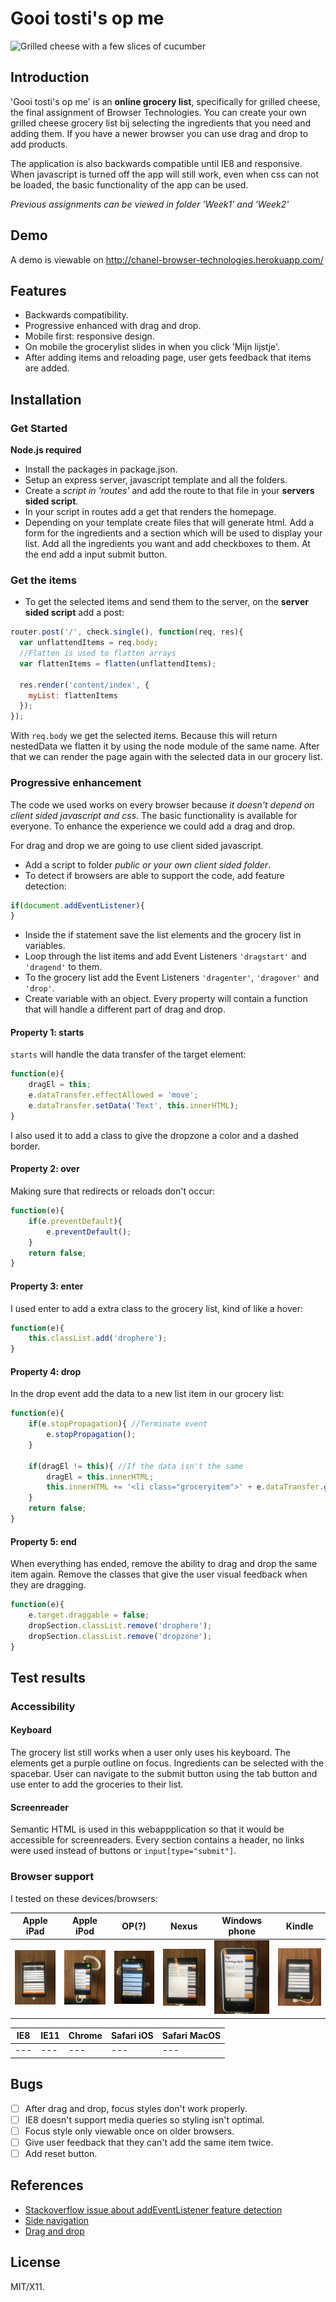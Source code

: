 # Gooi tosti's op me
![Grilled cheese with a few slices of cucumber](https://www.leukerecepten.nl/wp-content/uploads/2012/07/Tosti_met_geitenkaas.jpg)

## Introduction
'Gooi tosti's op me' is an **online grocery list**, specifically for grilled cheese, the final assignment of Browser Technologies. You can create your own grilled cheese grocery list bij selecting the ingredients that you need and adding them. If you have a newer browser you can use drag and drop to add products.

The application is also backwards compatible until IE8 and responsive. When javascript is turned off the app will still work, even when css can not be loaded, the basic functionality of the app can be used.

*Previous assignments can be viewed in folder 'Week1' and 'Week2'*

## Demo
A demo is viewable on http://chanel-browser-technologies.herokuapp.com/

## Features
- Backwards compatibility.
- Progressive enhanced with drag and drop.
- Mobile first: responsive design.
- On mobile the grocerylist slides in when you click 'Mijn lijstje'.
- After adding items and reloading page, user gets feedback that items are added.

## Installation
### Get Started
**Node.js required**
- Install the packages in package.json.
- Setup an express server, javascript template and all the folders.
- Create a *script in 'routes'* and add the route to that file in your **servers sided script**.
- In your script in routes add a get that renders the homepage.
- Depending on your template create files that will generate html. Add a form for the ingredients and a section which will be used to display your list. Add all the ingredients you want and add checkboxes to them. At the end add a input submit button.

### Get the items
- To get the selected items and send them to the server, on the **server sided script** add a post:

```javascript
router.post('/', check.single(), function(req, res){
  var unflattendItems = req.body;
  //Flatten is used to flatten arrays
  var flattenItems = flatten(unflattendItems);

  res.render('content/index', {
    myList: flattenItems
  });
});
```
With `req.body` we get the selected items. Because this will return nestedData we flatten it by using the node module of the same name. After that we can render the page again with the selected data in our grocery list.

### Progressive enhancement
The code we used works on every browser because *it doesn't depend on client sided javascript and css*. The basic functionality is available for everyone. To enhance the experience we could add a drag and drop.

For drag and drop we are going to use client sided javascript.
- Add a script to folder *public or your own client sided folder*.
- To detect if browsers are able to support the code, add feature detection:

```javascript
if(document.addEventListener){
}
```
- Inside the if statement save the list elements and the grocery list in variables.
- Loop through the list items and add Event Listeners `'dragstart'` and `'dragend'` to them.
- To the grocery list add the Event Listeners `'dragenter'`, `'dragover'` and `'drop'`.
- Create variable with an object. Every property will contain a function that will handle a different part of drag and drop.

#### Property 1: starts
`starts` will handle the data transfer of the target element:
```javascript
function(e){
    dragEl = this;
    e.dataTransfer.effectAllowed = 'move';
    e.dataTransfer.setData('Text', this.innerHTML);
}
```
I also used it to add a class to give the dropzone a color and a dashed border.
#### Property 2: over
Making sure that redirects or reloads don't occur:
```javascript
function(e){
    if(e.preventDefault){
        e.preventDefault();
    }
    return false;
}
```
#### Property 3: enter
I used enter to add a extra class to the grocery list, kind of like a hover:
```javascript
function(e){
    this.classList.add('drophere');
}
```
#### Property 4: drop
In the drop event add the data to a new list item in our grocery list:
```javascript
function(e){
    if(e.stopPropagation){ //Terminate event
        e.stopPropagation();
    }

    if(dragEl != this){ //If the data isn't the same
        dragEl = this.innerHTML;
        this.innerHTML += '<li class="groceryitem">' + e.dataTransfer.getData('Text') + '</li>';//get data and place it into a list item.
    }
    return false;
}
```
#### Property 5: end
When everything has ended, remove the ability to drag and drop the same item again. Remove the classes that give the user visual feedback when they are dragging.
```javascript
function(e){
    e.target.draggable = false;
    dropSection.classList.remove('drophere');
    dropSection.classList.remove('dropzone');
}
```

## Test results
### Accessibility
#### Keyboard
The grocery list still works when a user only uses his keyboard. The elements get a purple outline on focus. Ingredients can be selected with the spacebar. User can navigate to the submit button using the tab button and use enter to add the groceries to their list.

#### Screenreader
Semantic HTML is used in this webappplication so that it would be accessible for screenreaders. Every section contains a header, no links were used instead of buttons or `input[type="submit"]`.

### Browser support
I tested on these devices/browsers:

Apple iPad | Apple iPod | OP(?) | Nexus | Windows phone | Kindle
--- | --- | --- | --- | --- | --- |
![](images/ipad.jpg) | ![](images/ipod.jpg) | ![](images/op.jpg) | ![](images/nexus.jpg) | ![](images/windows.jpg) | ![](images/kindle.jpg)

IE8 | IE11 | Chrome | Safari iOS | Safari MacOS
--- | --- | --- | --- | ---
--- | --- | --- | --- | ---

## Bugs
- [ ] After drag and drop, focus styles don't work properly.
- [ ] IE8 doesn't support media queries so styling isn't optimal.
- [ ] Focus style only viewable once on older browsers.
- [ ] Give user feedback that they can't add the same item twice.
- [ ] Add reset button.

## References
- [Stackoverflow issue about addEventListener feature detection](http://stackoverflow.com/questions/39272718/how-do-i-detect-document-addeventlistener-support-in-javascript)
- [Side navigation](https://www.w3schools.com/howto/howto_js_sidenav.asp)
- [Drag and drop](https://www.html5rocks.com/en/tutorials/dnd/basics/)

## License
MIT/X11.
